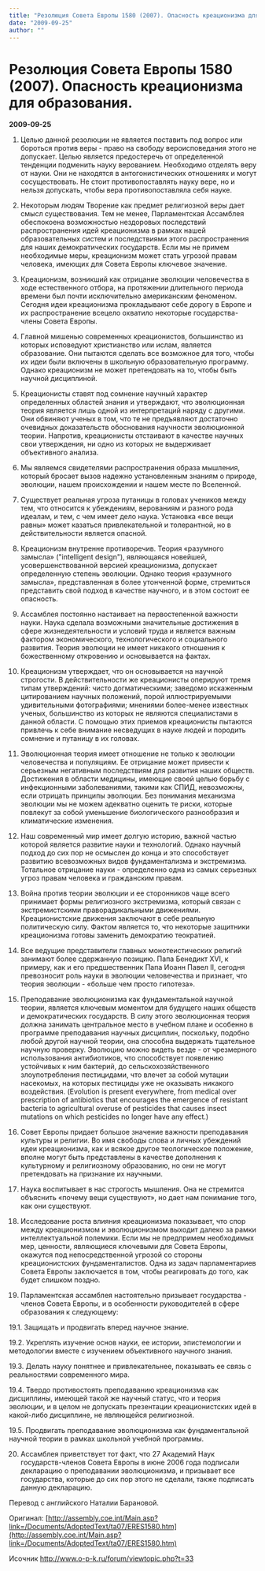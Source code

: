 ```yaml
---
title: "Резолюция Совета Европы 1580 (2007). Опасность креационизма для образования."
date: "2009-09-25"
author: ""
---
```


# Резолюция Совета Европы 1580 (2007). Опасность креационизма для образования.

**2009-09-25** 

1. Целью данной резолюции не является поставить под вопрос или бороться против веры - право на свободу вероисповедания этого не допускает. Целью является предостеречь от определенной тенденции подменить науку верованием. Необходимо отделять веру от науки. Они не находятся в антогонистических отношениях и могут сосуществовать. Не стоит противопоставлять науку вере, но и нельзя допускать, чтобы вера противопоставляла себя науке.

2. Некоторым людям Творение как предмет религиозной веры дает смысл существования. Тем не менее, Парламентская Ассамблея обеспокоена возможностью нездоровых последствий распространения идей креационизма в рамках нашей образовательных систем и последствиями этого распространения для наших демократических государств. Если мы не примем необходимые меры, креационизм может стать угрозой правам человека, имеющих для Совета Европы ключевое значение.

3. Креационизм, возникший как отрицание эволюции человечества в ходе естественного отбора, на протяжении длительного периода времени был почти исключительно американским феноменом. Сегодня идеи креационизма прокладывают себе дорогу в Европе и их распространение всецело охватило некоторые государства-члены Совета Европы.

4. Главной мишенью современных креационистов, большинство из которых исповедуют христианство или ислам, является образование. Они пытаются сделать все возможное для того, чтобы их идеи были включены в школьную образовательную программу. Однако креационизм не может претендовать на то, чтобы быть научной дисциплиной.

5. Креационисты ставят под сомнение научный характер определенных областей знания и утверждают, что эволюционная теория является лишь одной из интерпретаций наряду с другими. Они обвиняют ученых в том, что те не предъявляют достаточно очевидных доказательств обоснования научности эволюционной теории. Напротив, креационисты отстаивают в качестве научных свои утверждения, ни одно из которых не выдерживает объективного анализа.

6. Мы являемся свидетелями распространения образа мышления, который бросает вызов надежно установленным знаниям о природе, эволюции, нашем происхождении и нашем месте по Вселенной.

7. Существует реальная угроза путаницы в головах учеников между тем, что относится к убеждениям, верованиям и разного рода идеалам, и тем, с чем имеет дело наука. Установка «все вещи равны» может казаться привлекательной и толерантной, но в действительности является опасной.

8. Креационизм внутренне противоречив. Теория «разумного замысла» ("intelligent design"), являющаяся новейшей, усовершенствованной версией креационизма, допускает определенную степень эволюции. Однако теория «разумного замысла», представленная в более утонченной форме, стремиться представить свой подход в качестве научного, и в этом состоит ее опасность.

9. Ассамблея постоянно настаивает на первостепенной важности науки. Наука сделала возможными значительные достижения в сфере жизнедеятельности и условий труда и является важным фактором экономического, технологического и социального развития. Теория эволюции не имеет никакого отношения к божественному откровению и основывается на фактах.

10. Креационизм утверждает, что он основывается на научной строгости. В действительности же креационисты оперируют тремя типам утверждений: чисто догматическими; заведомо искаженным цитированием научных положений, порой иллюстрируемыми удивительными фотографиями; мнениями более-менее известных ученых, большинство из которых не являются специалистами в данной области. С помощью этих приемов креационисты пытаются привлечь к себе внимание несведущих в науке людей и породить сомнение и путаницу в их головах.

11. Эволюционная теория имеет отношение не только к эволюции человечества и популяциям. Ее отрицание может привести к серьезным негативным последствиям для развития наших обществ. Достижения в области медицины, имеющие своей целью борьбу с инфекционными заболеваниями, такими как СПИД, невозможны, если отрицать принципы эволюции. Без понимания механизма эволюции мы не можем адекватно оценить те риски, которые повлекут за собой уменьшение биологического разнообразия и климатические изменения.

12. Наш современный мир имеет долгую историю, важной частью которой является развитие науки и технологий. Однако научный подход до сих пор не осмыслен до конца и это способствует развитию всевозможных видов фундаментализма и экстремизма. Тотальное отрицание науки - определенно одна из самых серьезных угроз правам человека и гражданским правам.

13. Война против теории эволюции и ее сторонников чаще всего принимает формы религиозного экстремизма, который связан с экстремистскими праворадикальными движениями. Креационистские движения заключают в себе реальную политическую силу. Фактом является то, что некоторые защитники креационизма готовы заменить демократию теократией.

14. Все ведущие представители главных монотеистических религий занимают более сдержанную позицию. Папа Бенедикт XVI, к примеру, как и его предшественник Папа Иоанн Павел II, сегодня превозносит роль науки в эволюции человечества и признает, что теория эволюции - «больше чем просто гипотеза».

15. Преподавание эволюционизма как фундаментальной научной теории, является ключевым моментом для будущего наших обществ и демократических государств. В силу этого эволюционная теория должна занимать центральное место в учебном плане и особенно в программе преподавания научных дисциплин, поскольку, подобно любой другой научной теории, она способна выдержать тщательное научную проверку. Эволюцию можно видеть везде - от чрезмерного использования антибиотиков, что способствует появлению устойчивых к ним бактерий, до сельскохозяйственного злоупотребления пестицидами, что влечет за собой мутации насекомых, на которых пестициды уже не оказывать никакого воздействия. (Evolution is present everywhere, from medical over prescription of antibiotics that encourages the emergence of resistant bacteria to agricultural overuse of pesticides that causes insect mutations on which pesticides no longer have any effect.)

16. Совет Европы придает большое значение важности преподавания культуры и религии. Во имя свободы слова и личных убеждений идеи креационизма, как и всякое другое теологическое положение, вполне могут быть представлены в качестве дополнения к культурному и религиозному образованию, но они не могут претендовать на признание их научными.

17. Наука воспитывает в нас строгость мышления. Она не стремится объяснить «почему вещи существуют», но дает нам понимание того, как они существуют.

18. Исследование роста влияния креационизма показывает, что спор между креационизмом и эволюционизмом выходит далеко за рамки интеллектуальной полемики. Если мы не предпримем необходимых мер, ценности, являющиеся ключевыми для Совета Европы, окажутся под непосредственной угрозой со стороны креационистских фундаменталистов. Одна из задач парламентариев Совета Европы заключается в том, чтобы реагировать до того, как будет слишком поздно.

19. Парламентская ассамблея настоятельно призывает государства - членов Совета Европы, и в особенности руководителей в сфере образования к следующему: 

19.1. Защищать и продвигать вперед научное знание.

19.2. Укреплять изучение основ науки, ее истории, эпистемологии и методологии вместе с изучением объективного научного знания.

19.3. Делать науку понятнее и привлекательнее, показывать ее связь с реальностями современного мира.

19.4. Твердо противостоять преподаванию креационизма как дисциплины, имеющей такой же научный статус, что и теория эволюции, и в целом не допускать презентации креационистских идей в какой-либо дисциплине, не являющейся религиозной.

19.5. Продвигать преподавание эволюционизма как фундаментальной научной теории в рамках школьной учебной программы.

20. Ассамблея приветствует тот факт, что 27 Академий Наук государств-членов Совета Европы в июне 2006 года подписали декларацию о преподавании эволюционизма, и призывает все государства, которые до сих пор этого не сделали, также подписать данную декларацию.

Перевод с английского Наталии Барановой.

Оригинал: [http://assembly.coe.int/Main.asp?link=/Documents/AdoptedText/ta07/ERES1580.htm](http://assembly.coe.int/Main.asp?link=/Documents/AdoptedText/ta07/ERES1580.htm)

Исочник http://www.o-p-k.ru/forum/viewtopic.php?t=33